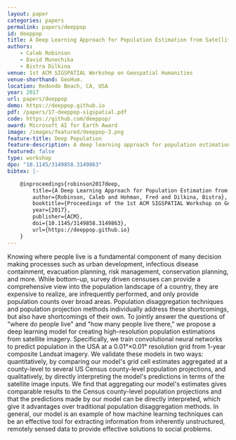 ```yaml
---
layout: paper
categories: papers
permalink: papers/deeppop
id: deeppop
title: A Deep Learning Approach for Population Estimation from Satellite Imagery
authors:
    - Caleb Robinson
    - David Munechika
    - Bistra Dilkina
venue: 1st ACM SIGSPATIAL Workshop on Geospatial Humanities
venue-shorthand: GeoHum.
location: Redondo Beach, CA, USA
year: 2017
url: papers/deeppop
demo: https://deeppop.github.io
pdf: /papers/17-deeppop-sigspatial.pdf
code: https://github.com/deeppop/
award: Microsoft AI for Earth Award
image: /images/featured/deeppop-3.png
feature-title: Deep Population
feature-description: A deep learning approach for population estimation from satellite imagery
featured: false
type: workshop
dpo: "10.1145/3149858.3149863"
bibtex: |-

    @inproceedings{robinson2017deep,
        title={A Deep Learning Approach for Population Estimation from Satellite Imagery},
        author={Robinson, Caleb and Hohman, Fred and Dilkina, Bistra},
        booktitle={Proceedings of the 1st ACM SIGSPATIAL Workshop on Geospatial Humanities},
        year={2017},
        publisher={ACM},
        doi={10.1145/3149858.3149863},
        url={https://deeppop.github.io}
    }
---
```


Knowing where people live is a fundamental component of many decision making processes such as urban development, infectious disease containment, evacuation planning, risk management, conservation planning, and more.
While bottom-up, survey driven censuses can provide a comprehensive view into the population landscape of a country, they are expensive to realize, are infrequently performed, and only provide population counts over broad areas.
Population disaggregation techniques and population projection methods individually address these shortcomings, but also have shortcomings of their own.
To jointly answer the questions of "where do people live" and "how many people live there," we propose a deep learning model for creating high-resolution population estimations from satellite imagery.
Specifically, we train convolutional neural networks to predict population in the USA at a 0.01°×0.01° resolution grid from 1-year composite Landsat imagery.
We validate these models in two ways: quantitatively, by comparing our model's grid cell estimates aggregated at a county-level to several US Census county-level population projections, and qualitatively, by directly interpreting the model's predictions in terms of the satellite image inputs.
We find that aggregating our model's estimates gives comparable results to the Census county-level population projections and that the predictions made by our model can be directly interpreted, which give it advantages over traditional population disaggregation methods. In general, our model is an example of how machine learning techniques can be an effective tool for extracting information from inherently unstructured, remotely sensed data to provide effective solutions to social problems.